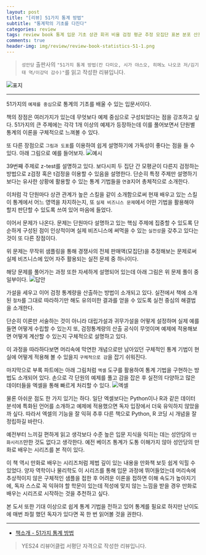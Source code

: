 ```yaml
---  
layout: post  
title: "[리뷰] 51가지 통계 방법"  
subtitle: "통계학의 기초를 다진다"  
categories: review  
tags: review book 통계 입문 기초 상관 회귀 비율 검정 평균 추정 모집단 표본 분포 산포도 대표값      
comments: true  
header-img: img/review/review-book-statistics-51-1.png
---  
```

  
> `성안당` 출판사의 `"51가지 통계 방법(칸 다미오, 시가 야스오, 히메노 나오코 저/김기태 역/이강덕 감수)"`를 읽고 작성한 리뷰입니다.  

![표지](https://telegeam.github.io/assets/img/review/review-book-statistics-51-1.png)  

---

51가지의 `예제를 중심`으로 통계의 기초를 배울 수 있는 입문서이다. 

책의 장점은 여러가지가 있는데 무엇보다 예제 중심으로 구성되었다는 점을 강조하고 싶다. 51가지의 큰 주제에는 각각 1개 이상의 예제가 등장하는데 이를 풀어보면서 단원별 통계의 이론을 구체적으로 느껴볼 수 있다.

또 다른 장점으로 `그림과 도표`를 이용하여 쉽게 설명하기에 가독성이 좋다는 점을 들 수 있다. 아래 그림으로 예를 들어보자.
![예시](https://telegeam.github.io/assets/img/review/review-book-statistics-51-2.png)  

39번째 주제로 z-test를 설명하고 있다. 보다시피 두 집단 간 모평균이 다른지 검정하는 방법으로 z검정 혹은 t검정을 이용할 수 있음을 설명한다. 단순히 특정 주제만 설명하기보다는 유사한 상황에 활용할 수 있는 통계 기법들을 `연결`지어 총체적으로 소개한다. 

이처럼 각 단원마다 상관 관계가 높은 스킬을 같이 소개함으로써 현재 배우고 있는 스킬이 통계에서 어느 영역을 차지하는지, 또 `실제 비즈니스 문제`에서 어떤 기법을 활용해야 할지 판단할 수 있도록 쓰여 있어 마음에 들었다. 

이어서 문제가 나온다. 문제는 단원마다 설명하고 있는 핵심 주제에 집중할 수 있도록 단순하게 구성된 점이 인상적이며 실제 비즈니스에 써먹을 수 있는 `실전성`을 갖추고 있다는 것이 또 다른 장점이다. 

위 문제는 무작위 샘플링을 통해 경쟁사의 전체 판매액(모집단)을 추정해보는 문제로써 실제 비즈니스에 있어 자주 활용되는 실전 문제 중 하나이다.

해당 문제를 풀어가는 과정 또한 자세하게 설명되어 있는데 아래 그림은 위 문제 풀이 중 일부이다. 
![답안](https://telegeam.github.io/assets/img/review/review-book-statistics-51-3.png)  

가설을 세우고 이어 검정 통계량을 산출하는 방법이 소개되고 있다. 실전에서 책에 소개된 `절차`를 그대로 따라하기만 해도 유의미한 결과를 얻을 수 있도록 실전 중심의 해결법을 소개한다. 

단순히 이론만 서술하는 것이 아니라 대립가설과 귀무가설을 어떻게 설정하며 실제 예를 들면 어떻게 수립할 수 있는지 또, 검정통계량의 산출 공식이 무엇이며 예제에 적용해보면 어떻게 계산할 수 있는지 구체적으로 설명하고 있다. 

이 과정을 따라하다보면 머리속에 막연한 개념으로만 남아있던 구체적인 통계 기법이 현실에 어떻게 적용해 볼 수 있을지 `구체적으로 감`을 잡기 쉬워진다.

마지막으로 부록 파트에는 아래 그림처럼 `엑셀` 도구를 활용하여 통계 기법을 구현하는 방법도 소개되어 있다. 손으로 각 단원의 예제를 풀고 감을 잡은 후 실전의 다양하고 많은 데이터들을 엑셀을 통해 빠르게 처리할 수 있다. 
![엑셀](https://telegeam.github.io/assets/img/review/review-book-statistics-51-4.png)  

물론 아쉬운 점도 한 가지 있기는 하다. 일단 엑셀보다는 Python이나 R과 같은 데이터 분석에 특화된 언어를 소개하고 예제에 적용했으면 독자 입장에서 더욱 유익하지 않았을까 싶다. 따라서 엑셀의 기능을 잘 익혀 추후 다른 책으로 Python, R 코딩 시 개념을 잘 정립하길 바란다.

예전부터 느끼길 편하게 읽고 생각보다 수준 높은 입문 지식을 익히는 데는 성안당의 `만화시리즈`만한 것도 없다고 생각한다. 예전 베이즈 통계가 도통 이해가지 않아 성안당의 만화로 배우는 시리즈를 본 적이 있다. 

이 책 역시 만화로 배우는 시리즈처럼 제법 깊이 있는 내용을 만화책 보듯 쉽게 익힐 수 있었다. 양자 역학이나 물리학도 이 시리즈를 통해 입문 과정에 뛰어들었는데 머리속에 추상적이지 않은 구체적인 샘플을 접한 후 어려운 이론을 접하면 이해 속도가 높아지기에, 독자 스스로 꼭 익혀야 할 학문이 있는데 적성에 맞지 않는 느낌을 받을 경우 만화로 배우는 시리즈로 시작하는 것을 추천하고 싶다. 

본 도서 또한 기대 이상으로 쉽게 통계 기법을 전하고 있어 통계를 필요로 하지만 난이도에 매번 좌절 했던 독자가 있다면 꼭 한 번 읽어볼 것을 권한다.

---

* [책소개 - 51가지 통계 방법](http://www.yes24.com/Product/Goods/102169589)

> YES24 리뷰어클럽 서평단 자격으로 작성한 리뷰입니다.